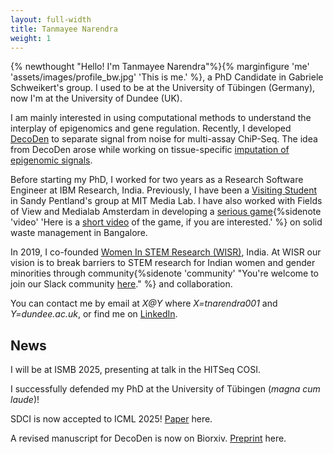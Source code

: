 ```yaml
---
layout: full-width
title: Tanmayee Narendra
weight: 1
---
```

{% newthought "Hello! I'm Tanmayee Narendra"%}{% marginfigure 'me' 'assets/images/profile_bw.jpg' 'This is me.' %}, a PhD Candidate in Gabriele Schweikert's group. I used to be at the University of Tübingen (Germany), now I'm at the University of Dundee (UK). 

I am mainly interested in using computational methods to understand the interplay of epigenomics and gene regulation. Recently, I developed [DecoDen](https://www.biorxiv.org/content/10.1101/2022.10.18.512665v1) to separate signal from noise for multi-assay ChiP-Seq. The idea from DecoDen arose while working on tissue-specific [imputation of epigenomic signals](https://www.nature.com/articles/s41467-023-40211-2). 

Before starting my PhD, I worked for two years as a Research Software Engineer at IBM Research, India. Previously, I have been a [Visiting Student](https://www.media.mit.edu/people/tanmayee/overview/) in Sandy Pentland's group at MIT Media Lab. I have also worked with Fields of View and Medialab Amsterdam in developing a [serious game](http://fieldsofview.in/projects/rubbish/){%sidenote 'video' 'Here is a [short video](https://www.youtube.com/watch?v=rhKCXakQbIk) of the game, if you are interested.' %} on solid waste management in Bangalore.

In 2019, I co-founded [Women In STEM Research (WISR)](https://twitter.com/wisrindia), India. At WISR our vision is to break barriers to STEM research for Indian women and gender minorities through community{%sidenote 'community' "You're welcome to join our Slack community [here](https://join.slack.com/t/wisr-chat/shared_invite/zt-uxta1lti-cALZ_5Twr54PApGeUce8aw)." %} and collaboration.

You can contact me by email at *X@Y* where *X=tnarendra001* and *Y=dundee.ac.uk*, or find me on [LinkedIn](https://www.linkedin.com/in/tanmayeenarendra/).

## News
I will be at ISMB 2025, presenting at talk in the HITSeq COSI. 

I successfully defended my PhD at the University of Tübingen (*magna cum laude*)!

SDCI is now accepted to ICML 2025! [Paper](https://arxiv.org/abs/2110.06257) here.

A revised manuscript for DecoDen is now on Biorxiv. [Preprint](https://www.biorxiv.org/content/10.1101/2025.03.04.641154v1) here.
